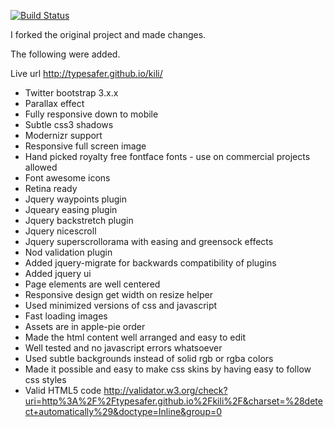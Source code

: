 [![Build Status](https://travis-ci.org/thiswolf/kili.png?branch=master)](https://travis-ci.org/thiswolf/kili)

I forked the original project and made changes.

The following were added.

Live url http://typesafer.github.io/kili/

- Twitter bootstrap 3.x.x
- Parallax effect
- Fully responsive down to mobile
- Subtle css3 shadows
- Modernizr support
- Responsive full screen image
- Hand picked royalty free fontface fonts - use on commercial projects allowed
- Font awesome icons
- Retina ready
- Jquery waypoints plugin
- Jqueary easing plugin
- Jquery backstretch plugin
- Jquery nicescroll
- Jquery superscrollorama with easing and greensock effects
- Nod validation plugin
- Added jquery-migrate for backwards compatibility of plugins
- Added jquery ui
- Page elements are well centered
- Responsive design get width on resize helper
- Used minimized versions of css and javascript
- Fast loading images
- Assets are in apple-pie order
- Made the html content well arranged and easy to edit
- Well tested and no javascript errors whatsoever
- Used subtle backgrounds instead of solid rgb or rgba colors
- Made it possible and easy to make css skins by having easy to follow css styles
- Valid HTML5 code http://validator.w3.org/check?uri=http%3A%2F%2Ftypesafer.github.io%2Fkili%2F&charset=%28detect+automatically%29&doctype=Inline&group=0






